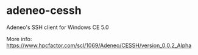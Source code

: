# adeneo-cessh
Adeneo's SSH client for Windows CE 5.0

More info:
https://www.hpcfactor.com/scl/1069/Adeneo/CESSH/version_0.0.2_Alpha
